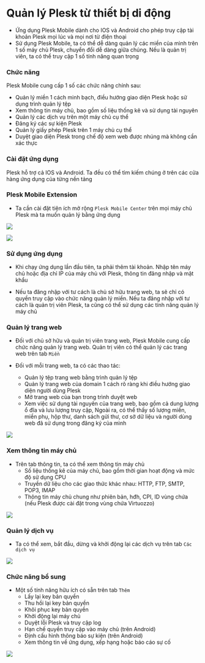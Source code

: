 # Quản lý Plesk từ thiết bị di động

- Ứng dụng Plesk Mobile dành cho IOS và Android cho phép truy cập tài khoản Plesk mọi lúc và mọi nơi từ điện thoại
- Sử dụng Plesk Mobile, ta có thể dễ dàng quản lý các miền của mình trên 1 số máy chủ Plesk, chuyển đổi dễ dàng giữa chúng. Nếu là quản trị viên, ta có thể truy cập 1 số tính năng quan trọng

### Chức năng

Plesk Mobile cung cấp 1 số các chức năng chính sau:
- Quản lý miền 1 cách minh bạch, điều hướng giao diện Plesk hoặc sử dụng trình quản lý tệp
- Xem thông tin máy chủ, bao gồm số liệu thống kê và sử dụng tài nguyên
- Quản lý các dịch vụ trên một máy chủ cụ thể
- Đăng ký các sự kiện Plesk
- Quản lý giấy phép Plesk trên 1 máy chủ cụ thể
- Duyệt giao diện Plesk trong chế độ xem web được nhúng mà không cần xác thực

### Cài đặt ứng dụng

Plesk hỗ trợ cả IOS và Android. Ta đều có thể tìm kiếm chúng ở trên các cửa hàng ứng dụng của từng nền tảng

### Plesk Mobile Extension

- Ta cần cài đặt tiện ích mở rộng ```Plesk Mobile Center``` trên mọi máy chủ Plesk mà ta muốn quản lý bằng ứng dụng

![](./images/pl_mobile_center.png)

![](./images/pl_mobile_center_enable.png)

### Sử dụng ứng dụng

- Khi chạy ứng dụng lần đầu tiên, ta phải thêm tài khoản. Nhập tên máy chủ hoặc địa chỉ IP của máy chủ với Plesk, thông tin đăng nhập và mật khẩu

- Nếu ta đăng nhập với tư cách là chủ sở hữu trang web, ta sẽ chỉ có quyền truy cập vào chức năng quản lý miền. Nếu ta đăng nhập với tư cách là quản trị viên Plesk, ta cũng có thể sử dụng các tính năng quản lý máy chủ

### Quản lý trang web

- Đối với chủ sở hữu và quản trị viên trang web, Plesk Mobile cung cấp chức năng quản lý trang web. Quản trị viên có thể quản lý các trang web trên tab ```Miền```

- Đối với mỗi trang web, ta có các thao tác:
    - Quản lý tệp trang web bằng trình quản lý tệp
    - Quản lý trang web của domain 1 cách rõ ràng khi điều hướng giao diện người dùng Plesk
    - Mở trang web của bạn trong trình duyệt web
    - Xem việc sử dụng tài nguyên của trang web, bao gồm cả dung lượng ổ đĩa và lưu lượng truy cập, Ngoài ra, có thể thấy số lượng miền, miền phụ, hộp thư, danh sách gửi thư, cơ sở dữ liệu và người dùng web đã sử dụng trong đăng ký của mình

![](./images/pl_mobile_domain.jpg)

### Xem thông tin máy chủ

- Trên tab thông tin, ta có thể xem thông tin máy chủ
    - Số liệu thống kê của máy chủ, bao gồm thời gian hoạt động và mức độ sử dụng CPU
    - Truyền dữ liệu cho các giao thức khác nhau: HTTP, FTP, SMTP, POP3, IMAP
    - Thông tin máy chủ chung như phiên bản, hđh, CPI, ID vùng chứa (nếu Plesk được cài đặt trong vùng chứa Virtuozzo)

![](./images/pl_mobile_in4.jpg)

### Quản lý dịch vụ

- Ta có thể xem, bắt đầu, dừng và khởi động lại các dịch vụ trên tab ```Các dịch vụ```

![](./images/pl_mobile_srv.jpg)

### Chức năng bổ sung

- Một số tính năng hữu ích có sẵn trên tab ```Thêm```
    - Lấy lại key bản quyền
    - Thu hồi lại key bản quyền
    - Khôi phục key bản quyền
    - Khởi động lại máy chủ
    - Duyệt lỗi Plesk và truy cập log
    - Hạn chế quyền truy cập vào máy chủ (trên Android)
    - Định cấu hình thông báo sự kiện (trên Android)
    - Xem thông tin về ứng dụng, xếp hạng hoặc báo cáo sự cố

![](./images/pl_mobile_additional.jpg)
